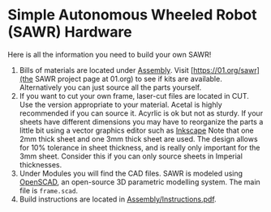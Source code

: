 # Simple Autonomous Wheeled Robot (SAWR) Hardware

Here is all the information you need to build your own SAWR!
  1. Bills of materials are located under [Assembly](Assembly).
  Visit [https://01.org/sawr](the SAWR project page at 01.org) to see if kits are available.
  Alternatively you can just source all the parts yourself.
  2. If you want to cut your own frame, laser-cut files are located in CUT.
  Use the version appropriate to your material.
  Acetal is highly recommended if you can source it.
  Acyrlic is ok but not as sturdy.
  If your sheets have different dimensions you may have to reorganize the parts 
  a little bit using a vector graphics editor such as [Inkscape](https://inkscape.org/)
  Note that one 2mm thick sheet and one 3mm thick sheet are used.
  The design allows for 10% tolerance in sheet thickness, and is really only important for the 3mm sheet.
  Consider this if you can only source sheets in Imperial thicknesses. 
  3. Under Modules you will find the CAD files.
  SAWR is modeled using [OpenSCAD](http://www.openscad.org/), an open-source 3D parametric modelling system.
  The main file is ``frame.scad``.
  4. Build instructions are located in [Assembly/Instructions.pdf](Assembly/Instructions.pdf).
